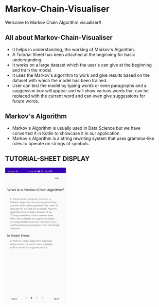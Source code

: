 # Markov-Chain-Visualiser
Welcome to Markov Chain Algorithm visualiser!! </br>

## All about Markov-Chain-Visualiser
- It helps in understanding, the working of Markov's Algorithm.
- A Tutorial Sheet has been attached at the beginning for basic understanding.
- It works on a large dataset which the user's can give at the beginning and train the model.
- It uses the Markov's algorithm to work and give results based on the dataset with which the model has been trained.
- User can test the model by typing words or even paragraphs and a suggession box will appear and will show various words that can be replaced with the current word and can even give suggessions for future words.


## Markov's Algorithm
- Markov's Algorithm is usually used in Data Science but we have converted it in Kotlin to showcase it in our application.
- Markov's Algorithm is a string rewriting system that uses grammar-like rules to operate on strings of symbols.

## TUTORIAL-SHEET DISPLAY
<kbd><img src="Images/1.jpeg" width=200></kbd>
